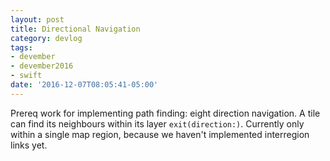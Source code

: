 ```yaml
---
layout: post
title: Directional Navigation
category: devlog
tags:
- devember
- devember2016
- swift
date: '2016-12-07T08:05:41-05:00'
---
```

Prereq work for implementing path finding: eight direction navigation. A tile can find its neighbours within its layer `exit(direction:)`. Currently only within a single map region, because we haven't implemented interregion links yet.